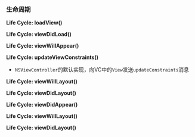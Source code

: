 ### 生命周期

**Life Cycle: loadView()**

**Life Cycle: viewDidLoad()**

**Life Cycle: viewWillAppear()**

**Life Cycle: updateViewConstraints()**

- `NSViewController`的默认实现，向VC中的`View`发送`updateConstraints`消息

**Life Cycle: viewWillLayout()**

**Life Cycle: viewDidLayout()**

**Life Cycle: viewDidAppear()**

**Life Cycle: viewWillLayout()**

**Life Cycle: viewDidLayout()**

